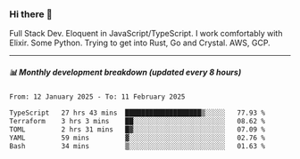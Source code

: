 ### Hi there 👋

Full Stack Dev. Eloquent in JavaScript/TypeScript. I work comfortably with Elixir. Some Python. Trying to get into Rust, Go and Crystal. AWS, GCP.

***

##### 📊 Monthly development breakdown (updated every 8 hours)

<!--START_SECTION:waka-->

```txt
From: 12 January 2025 - To: 11 February 2025

TypeScript   27 hrs 43 mins  ███████████████████▒░░░░░   77.93 %
Terraform    3 hrs 3 mins    ██░░░░░░░░░░░░░░░░░░░░░░░   08.62 %
TOML         2 hrs 31 mins   █▓░░░░░░░░░░░░░░░░░░░░░░░   07.09 %
YAML         59 mins         ▓░░░░░░░░░░░░░░░░░░░░░░░░   02.76 %
Bash         34 mins         ▒░░░░░░░░░░░░░░░░░░░░░░░░   01.63 %
```

<!--END_SECTION:waka-->
